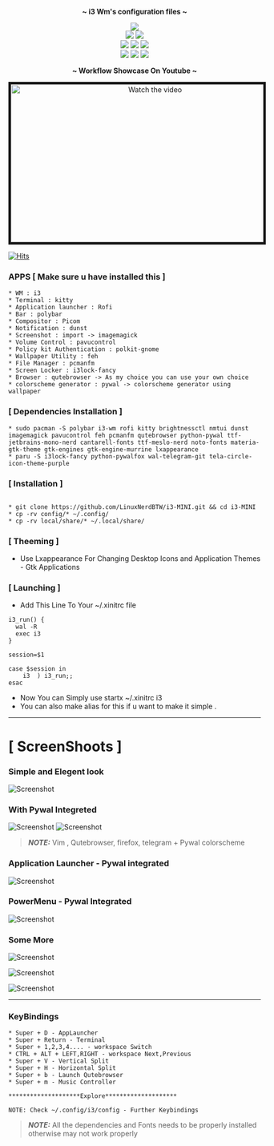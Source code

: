 
<p align="center">
  <b> ~ i3 Wm's configuration files ~ </b>
</p>

<!-- shields -->

<p align="center">
  <img src="https://img.shields.io/github/license/LinuxNerdBTW/i3-MINI?style=for-the-badge">
  </br>
  <img src="https://img.shields.io/badge/Maintained%3F-Yes-green?style=for-the-badge">
  <img src="https://img.shields.io/github/issues/LinuxNerdBTW/i3-MINI?color=purple&style=for-the-badge">
  </br>
  <img src="https://img.shields.io/github/stars/LinuxNerdBTW/i3-MINI?style=for-the-badge">
  <img src="https://img.shields.io/github/forks/LinuxNerdBTW/i3-MINI?color=teal&style=for-the-badge">
  <img src="https://img.shields.io/github/repo-size/LinuxNerdBTW/i3-MINI?color=blueviolet&style=for-the-badge">
  </br>
  <img src="https://img.shields.io/github/languages/count/LinuxNerdBTW/i3-MINI?color=red&style=for-the-badge">
  <img src="https://img.shields.io/github/languages/code-size/LinuxNerdBTW/i3-MINI?color=yellow&style=for-the-badge">
  <img src="https://img.shields.io/github/last-commit/LinuxNerdBTW/i3-MINI?color=deeppink&style=for-the-badge">
</p>

<!-- shields -->

<p align="center">
  <b> ~ Workflow Showcase On Youtube ~ </b>
</p>

<p align="center">
  <a href="https://www.youtube.com/watch?v=reBTqKR8SM4" target="_blank" >
    <img src="http://img.youtube.com/vi/reBTqKR8SM4/mqdefault.jpg" width="560" height="315" alt="Watch the video" border="5" />
   
  </a>
</p>



[![Hits](https://hits.seeyoufarm.com/api/count/incr/badge.svg?url=https%3A%2F%2Fgithub.com%2FLinuxNerdBTW%2Fi3-MINI&count_bg=%2379C83D&title_bg=%23555555&icon=darkreader.svg&icon_color=%2300FFDE&title=Views&edge_flat=false)](https://hits.seeyoufarm.com)

### APPS [ Make sure u have installed this ]

```
* WM : i3
* Terminal : kitty 
* Application launcher : Rofi 
* Bar : polybar
* Compositor : Picom 
* Notification : dunst 
* Screenshot : import -> imagemagick
* Volume Control : pavucontrol 
* Policy kit Authentication : polkit-gnome 
* Wallpaper Utility : feh 
* File Manager : pcmanfm
* Screen Locker : i3lock-fancy
* Browser : qutebrowser -> As my choice you can use your own choice 
* colorscheme generator : pywal -> colorscheme generator using wallpaper
```
### [ Dependencies Installation ] 
```
* sudo pacman -S polybar i3-wm rofi kitty brightnessctl nmtui dunst imagemagick pavucontrol feh pcmanfm qutebrowser python-pywal ttf-jetbrains-mono-nerd cantarell-fonts ttf-meslo-nerd noto-fonts materia-gtk-theme gtk-engines gtk-engine-murrine lxappearance
* paru -S i3lock-fancy python-pywalfox wal-telegram-git tela-circle-icon-theme-purple
```

### [ Installation ]
```

* git clone https://github.com/LinuxNerdBTW/i3-MINI.git && cd i3-MINI
* cp -rv config/* ~/.config/
* cp -rv local/share/* ~/.local/share/
```
### [ Theeming ] 
* Use Lxappearance For Changing Desktop Icons and Application Themes - Gtk Applications 
### [ Launching ] 
* Add This Line To Your ~/.xinitrc file

```
i3_run() {
  wal -R
  exec i3
}

session=$1

case $session in
    i3 	) i3_run;;
esac

```
* Now You can Simply use startx ~/.xinitrc i3
* You can also make alias for this if u want to make it simple .
---
# [ ScreenShoots ] 

### Simple and Elegent look 

![Screenshot](SS/8.png)

### With Pywal Integreted

![Screenshot](SS/2.png)
![Screenshot](SS/3.png)

> **_NOTE:_** Vim , Qutebrowser, firefox, telegram + Pywal colorscheme

### Application Launcher - Pywal integrated

![Screenshot](SS/applauncher.png)

### PowerMenu - Pywal Integrated

![Screenshot](SS/powermenu.png)

### Some More

![Screenshot](SS/4.png)

![Screenshot](SS/5.png)

![Screenshot](SS/6.png)



---

### KeyBindings 

```
* Super + D - AppLauncher
* Super + Return - Terminal
* Super + 1,2,3,4.... - workspace Switch
* CTRL + ALT + LEFT,RIGHT - workspace Next,Previous
* Super + V - Vertical Split
* Super + H - Horizontal Split 
* Super + b - Launch Qutebrowser 
* Super + m - Music Controller 

********************Explore********************

NOTE: Check ~/.config/i3/config - Further Keybindings

```




> **_NOTE:_** All the dependencies and Fonts needs to be properly installed otherwise may not work properly 



